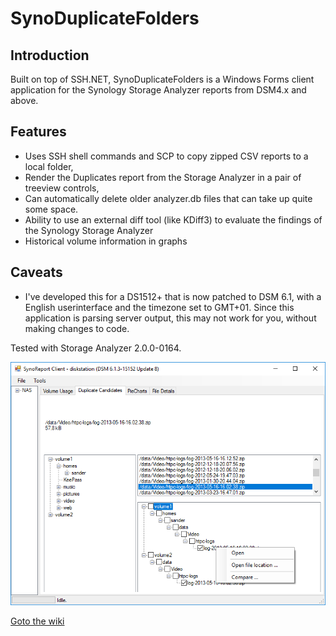 SynoDuplicateFolders
=======

## Introduction
Built on top of SSH.NET, SynoDuplicateFolders is a Windows Forms client application for the Synology Storage Analyzer reports from DSM4.x and above.

## Features
* Uses SSH shell commands and SCP to copy zipped CSV reports to a local folder,
* Render the Duplicates report from the Storage Analyzer in a pair of treeview controls,
* Can automatically delete older analyzer.db files that can take up quite some space.
* Ability to use an external diff tool (like KDiff3) to evaluate the findings of the Synology Storage Analyzer
* Historical volume information in graphs

## Caveats
* I've developed this for a DS1512+ that is now patched to DSM 6.1, with a English userinterface and the timezone set to GMT+01.
Since this application is parsing server output, this may not work for you, without making changes to code.

Tested with Storage Analyzer 2.0.0-0164.

![](https://github.com/biocoder-frodo/SynoDuplicateFolders/raw/master/wiki-images/synoreport-client.png)

[Goto the wiki](https://github.com/biocoder-frodo/SynoDuplicateFolders/wiki)
